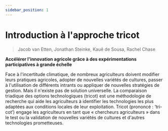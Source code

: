 ```yaml
---
sidebar_position: 1
---
```


# Introduction à l'approche tricot

> Jacob van Etten, Jonathan Steinke, Kauê de Sousa, Rachel Chase

**Accélérer l'innovation agricole grâce à des expérimentations participatives à grande échelle**

Face à l'incertitude climatique, de nombreux agriculteurs doivent modifier leurs pratiques agricoles, adopter de nouvelles variétés de cultures, passer à l'utilisation de différents intrants ou appliquer de nouvelles stratégies de gestion. Mais il n'existe pas de solution universelle. La comparaison triadique des options technologiques (tricot) est une méthodologie de recherche qui aide les agriculteurs à identifier les technologies les plus adaptées aux conditions locales de leur exploitation. Tricot (prononcé : ‘tri-cot’) engage les agriculteurs en tant que « chercheurs agriculteurs » dans le test ou la validation de nouvelles variétés de cultures et d'autres technologies prometteuses.
